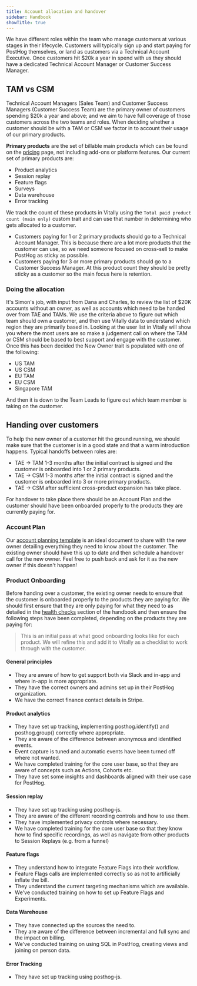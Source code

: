 ```yaml
---
title: Account allocation and handover
sidebar: Handbook
showTitle: true
---
```

We have different roles within the team who manage customers at various stages in their lifecycle.  Customers will typically sign up and start paying for PostHog themselves, or land as customers via a Technical Account Executive.  Once customers hit $20k a year in spend with us they should have a dedicated Technical Account Manager or Customer Success Manager.

## TAM vs CSM

Technical Account Managers (Sales Team) and Customer Success Managers (Customer Success Team) are the primary owner of customers spending $20k a year and above; and we aim to have full coverage of those customers across the two teams and roles.  When deciding whether a customer should be with a TAM or CSM we factor in to account their usage of our primary products.

**Primary products** are the set of billable main products which can be found on the [pricing](/pricing) page, not including add-ons or platform features.  Our current set of primary products are:

- Product analytics
- Session replay
- Feature flags
- Surveys
- Data warehouse
- Error tracking

We track the count of these products in Vitally using the `Total paid product count (main only)` custom trait and can use that number in determining who gets allocated to a customer.

- Customers paying for 1 or 2 primary products should go to a Technical Account Manager.  This is because there are a lot more products that the customer can use, so we need someone focused on cross-sell to make PostHog as sticky as possible.
- Customers paying for 3 or more primary products should go to a Customer Success Manager.  At this product count they should be pretty sticky as a customer so the main focus here is retention.

### Doing the allocation

It's Simon's job, with input from Dana and Charles, to review the list of $20K accounts without an owner, as well as accounts which need to be handed over from TAE and TAMs.  We use the criteria above to figure out which team should own a customer, and then use Vitally data to understand which region they are primarily based in.  Looking at the user list in Vitally will show you where the most users are so make a judgement call on where the TAM or CSM should be based to best support and engage with the customer.  Once this has been decided the New Owner trait is populated with one of the following:

- US TAM
- US CSM
- EU TAM
- EU CSM
- Singapore TAM

And then it is down to the Team Leads to figure out which team member is taking on the customer.

## Handing over customers

To help the new owner of a customer hit the ground running, we should make sure that the customer is in a good state and that a warm introduction happens.  Typical handoffs between roles are:

- TAE -> TAM 1-3 months after the initial contract is signed and the customer is onboarded into 1 or 2 primary products.
- TAE -> CSM 1-3 months after the initial contract is signed and the customer is onboarded into 3 or more primary products.
- TAE -> CSM after sufficient cross-product expansion has take place.

For handover to take place there should be an Account Plan and the customer should have been onboarded properly to the products they are currently paying for.

### Account Plan

Our [account planning template](/handbook/growth/sales/account-planning) is an ideal document to share with the new owner detailing everything they need to know about the customer.  The existing owner should have this up to date and then schedule a handover call for the new owner.  Feel free to push back and ask for it as the new owner if this doesn't happen!

### Product Onboarding

Before handing over a customer, the existing owner needs to ensure that the customer is onboarded properly to the products they are paying for.  We should first ensure that they are only paying for what they need to as detailed in the [health checks](/handbook/cs-and-onboarding/health-tracking) section of the handbook and then ensure the following steps have been completed, depending on the products they are paying for:

> This is an initial pass at what good onboarding looks like for each product.  We will refine this and add it to Vitally as a checklist to work through with the customer.

#### General principles

 - They are aware of how to get support both via Slack and in-app and where in-app is more appropriate.
 - They have the correct owners and admins set up in their PostHog organization.
 - We have the correct finance contact details in Stripe.

#### Product analytics

 - They have set up tracking, implementing posthog.identify() and posthog.group() correctly where appropriate.
 - They are aware of the difference between anonymous and identified events.
 - Event capture is tuned and automatic events have been turned off where not wanted.
 - We have completed training for the core user base, so that they are aware of concepts such as Actions, Cohorts etc.
 - They have set some insights and dashboards aligned with their use case for PostHog.

#### Session replay

 - They have set up tracking using posthog-js.
 - They are aware of the different recording controls and how to use them.
 - They have implemented privacy controls where necessary.
 - We have completed training for the core user base so that they know how to find specific recordings, as well as navigate from other products to Session Replays (e.g. from a funnel)

#### Feature flags

- They understand how to integrate Feature Flags into their workflow.
- Feature Flags calls are implemented correctly so as not to artificially inflate the bill.
- They understand the current targeting mechanisms which are available.
- We've conducted training on how to set up Feature Flags and Experiments.

#### Data Warehouse

- They have connected up the sources the need to.
- They are aware of the difference between incremental and full sync and the impact on billing.
- We've conducted training on using SQL in PostHog, creating views and joining on person data.

#### Error Tracking

- They have set up tracking using posthog-js.